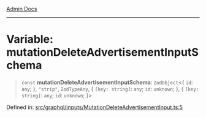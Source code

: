 [Admin Docs](/)

***

# Variable: mutationDeleteAdvertisementInputSchema

> `const` **mutationDeleteAdvertisementInputSchema**: `ZodObject`\<\{ `id`: `any`; \}, `"strip"`, `ZodTypeAny`, \{ `[key: string]`: `any`;  `id`: `unknown`; \}, \{ `[key: string]`: `any`;  `id`: `unknown`; \}\>

Defined in: [src/graphql/inputs/MutationDeleteAdvertisementInput.ts:5](https://github.com/NishantSinghhhhh/talawa-api/blob/b87b8a22e4088f1ea75d4769c10896977d674855/src/graphql/inputs/MutationDeleteAdvertisementInput.ts#L5)
